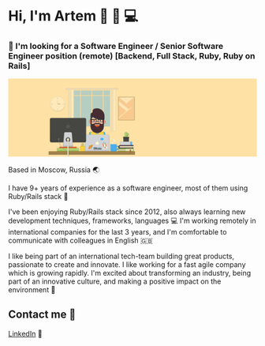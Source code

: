 # Hi, I'm Artem 👋 🙂 💻

### 👔 I'm looking for a Software Engineer / Senior Software Engineer position (remote) [Backend, Full Stack, Ruby, Ruby on Rails]

![Banner cropped](https://raw.githubusercontent.com/artkirienko/artkirienko/master/banner-cropped.png)

Based in Moscow, Russia 🌏

I have 9+ years of experience as a software engineer, most of them using Ruby/Rails stack 💎

I've been enjoying Ruby/Rails stack since 2012, also always learning new development techniques, frameworks, languages 💻 I'm working remotely in international companies for the last 3 years, and I'm comfortable to communicate with colleagues in English 🇬🇧

I like being part of an international tech-team building great products, passionate to create and innovate. I like working for a fast agile company which is growing rapidly. I'm excited about transforming an industry, being part of an innovative culture, and making a positive impact on the environment 🚀

## Contact me 📨
[LinkedIn](https://www.linkedin.com/in/artkirienko/?locale=en_US) 💼
